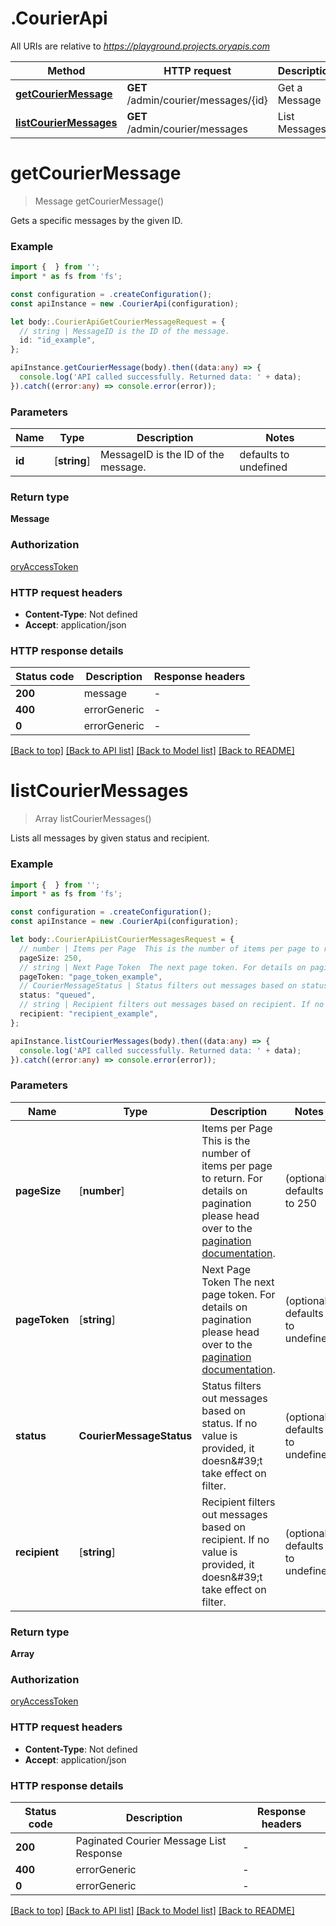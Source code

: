 # .CourierApi

All URIs are relative to *https://playground.projects.oryapis.com*

Method | HTTP request | Description
------------- | ------------- | -------------
[**getCourierMessage**](CourierApi.md#getCourierMessage) | **GET** /admin/courier/messages/{id} | Get a Message
[**listCourierMessages**](CourierApi.md#listCourierMessages) | **GET** /admin/courier/messages | List Messages


# **getCourierMessage**
> Message getCourierMessage()

Gets a specific messages by the given ID.

### Example


```typescript
import {  } from '';
import * as fs from 'fs';

const configuration = .createConfiguration();
const apiInstance = new .CourierApi(configuration);

let body:.CourierApiGetCourierMessageRequest = {
  // string | MessageID is the ID of the message.
  id: "id_example",
};

apiInstance.getCourierMessage(body).then((data:any) => {
  console.log('API called successfully. Returned data: ' + data);
}).catch((error:any) => console.error(error));
```


### Parameters

Name | Type | Description  | Notes
------------- | ------------- | ------------- | -------------
 **id** | [**string**] | MessageID is the ID of the message. | defaults to undefined


### Return type

**Message**

### Authorization

[oryAccessToken](README.md#oryAccessToken)

### HTTP request headers

 - **Content-Type**: Not defined
 - **Accept**: application/json


### HTTP response details
| Status code | Description | Response headers |
|-------------|-------------|------------------|
**200** | message |  -  |
**400** | errorGeneric |  -  |
**0** | errorGeneric |  -  |

[[Back to top]](#) [[Back to API list]](README.md#documentation-for-api-endpoints) [[Back to Model list]](README.md#documentation-for-models) [[Back to README]](README.md)

# **listCourierMessages**
> Array<Message> listCourierMessages()

Lists all messages by given status and recipient.

### Example


```typescript
import {  } from '';
import * as fs from 'fs';

const configuration = .createConfiguration();
const apiInstance = new .CourierApi(configuration);

let body:.CourierApiListCourierMessagesRequest = {
  // number | Items per Page  This is the number of items per page to return. For details on pagination please head over to the [pagination documentation](https://www.ory.sh/docs/ecosystem/api-design#pagination). (optional)
  pageSize: 250,
  // string | Next Page Token  The next page token. For details on pagination please head over to the [pagination documentation](https://www.ory.sh/docs/ecosystem/api-design#pagination). (optional)
  pageToken: "page_token_example",
  // CourierMessageStatus | Status filters out messages based on status. If no value is provided, it doesn\'t take effect on filter. (optional)
  status: "queued",
  // string | Recipient filters out messages based on recipient. If no value is provided, it doesn\'t take effect on filter. (optional)
  recipient: "recipient_example",
};

apiInstance.listCourierMessages(body).then((data:any) => {
  console.log('API called successfully. Returned data: ' + data);
}).catch((error:any) => console.error(error));
```


### Parameters

Name | Type | Description  | Notes
------------- | ------------- | ------------- | -------------
 **pageSize** | [**number**] | Items per Page  This is the number of items per page to return. For details on pagination please head over to the [pagination documentation](https://www.ory.sh/docs/ecosystem/api-design#pagination). | (optional) defaults to 250
 **pageToken** | [**string**] | Next Page Token  The next page token. For details on pagination please head over to the [pagination documentation](https://www.ory.sh/docs/ecosystem/api-design#pagination). | (optional) defaults to undefined
 **status** | **CourierMessageStatus** | Status filters out messages based on status. If no value is provided, it doesn\&#39;t take effect on filter. | (optional) defaults to undefined
 **recipient** | [**string**] | Recipient filters out messages based on recipient. If no value is provided, it doesn\&#39;t take effect on filter. | (optional) defaults to undefined


### Return type

**Array<Message>**

### Authorization

[oryAccessToken](README.md#oryAccessToken)

### HTTP request headers

 - **Content-Type**: Not defined
 - **Accept**: application/json


### HTTP response details
| Status code | Description | Response headers |
|-------------|-------------|------------------|
**200** | Paginated Courier Message List Response |  -  |
**400** | errorGeneric |  -  |
**0** | errorGeneric |  -  |

[[Back to top]](#) [[Back to API list]](README.md#documentation-for-api-endpoints) [[Back to Model list]](README.md#documentation-for-models) [[Back to README]](README.md)



